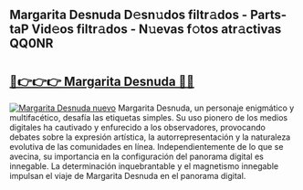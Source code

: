## Margarita Desnuda D𝚎sn𝚞dos filtr𝚊dos - Parts-taP Vid𝚎os filtr𝚊dos - N𝚞evas f𝚘tos atr𝚊ctivas QQ0NR

# <h2><a href="http://mb18r6.tromn.icu/?c=Margarita+Desnuda">🔗👉👉👉 Margarita Desnuda 🔗🔗</a></h2>

[![Margarita Desnuda nuevo](https://i.imgur.com/pEAQMta.gif)](http://mb18r6.tromn.icu/?c=Margarita+Desnuda)
Margarita Desnuda, un personaje enigmático y multifacético, desafía las etiquetas simples. Su uso pionero de los medios digitales ha cautivado y enfurecido a los observadores, provocando debates sobre la expresión artística, la autorrepresentación y la naturaleza evolutiva de las comunidades en línea. Independientemente de lo que se avecina, su importancia en la configuración del panorama digital es innegable. La determinación inquebrantable y el magnetismo innegable impulsan el viaje de Margarita Desnuda en el panorama digital.
